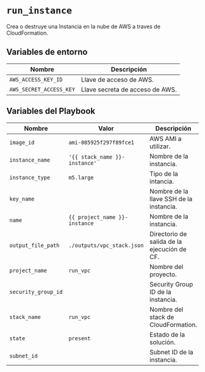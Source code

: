 # `run_instance`

Crea o destruye una Instancia en la nube de AWS a traves de CloudFormation.

## Variables de entorno

| Nombre | Descripción |
| --- | --- |
| `AWS_ACCESS_KEY_ID` | Llave de acceso de AWS. |
| `AWS_SECRET_ACCESS_KEY` | Llave secreta de acceso de AWS. |

## Variables del Playbook

| Nombre | Valor | Descripción |
| --- | --- | --- |
| `image_id` | `ami-085925f297f89fce1` | AWS AMI a utilizar. |
| `instance_name` | `'{{ stack_name }}-instance'` | Nombre de la instancia. |
| `instance_type` | `m5.large` | Tipo de la intancia. |
| `key_name` |  | Nombre de la llave SSH de la instancia. |
| `name` | `{{ project_name }}-instance` | Nombre de la instancia. |
| `output_file_path` | `./outputs/vpc_stack.json` | Directorio de salida de la ejecución de CF. |
| `project_name` | `run_vpc` | Nombre del proyecto. |
| `security_group_id` |  | Security Group ID de la instancia. |
| `stack_name` | `run_vpc` | Nombre del stack de CloudFormation. |
| `state` | `present` | Estado de la solución. |
| `subnet_id` |  | Subnet ID de la instancia. |